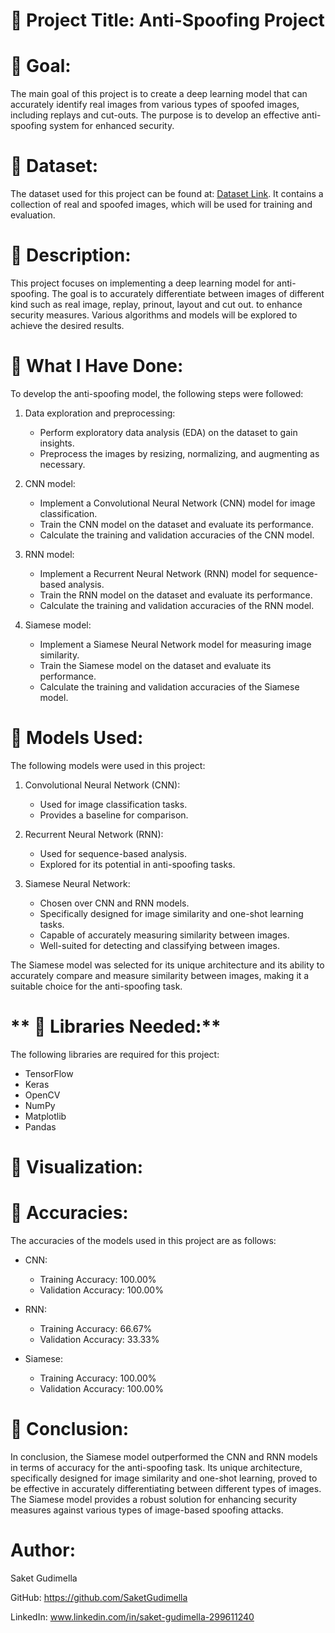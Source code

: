 # **🔴 Project Title: Anti-Spoofing Project**

# **🔴 Goal:**
The main goal of this project is to create a deep learning model that can accurately identify real images from various types of spoofed images, including replays and cut-outs. The purpose is to develop an effective anti-spoofing system for enhanced security.

# **🔴 Dataset:**
The dataset used for this project can be found at: [Dataset Link](https://www.kaggle.com/datasets/tapakah68/anti-spoofing). It contains a collection of real and spoofed images, which will be used for training and evaluation.

# **🔴 Description:**
This project focuses on implementing a deep learning model for anti-spoofing. The goal is to accurately differentiate between images of different kind such as real image, replay, prinout, layout and cut out. to enhance security measures. Various algorithms and models will be explored to achieve the desired results.

# **🔴 What I Have Done:**
To develop the anti-spoofing model, the following steps were followed:

1. Data exploration and preprocessing:
   - Perform exploratory data analysis (EDA) on the dataset to gain insights.
   - Preprocess the images by resizing, normalizing, and augmenting as necessary.

2. CNN model:
   - Implement a Convolutional Neural Network (CNN) model for image classification.
   - Train the CNN model on the dataset and evaluate its performance.
   - Calculate the training and validation accuracies of the CNN model.

3. RNN model:
   - Implement a Recurrent Neural Network (RNN) model for sequence-based analysis.
   - Train the RNN model on the dataset and evaluate its performance.
   - Calculate the training and validation accuracies of the RNN model.

4. Siamese model:
   - Implement a Siamese Neural Network model for measuring image similarity.
   - Train the Siamese model on the dataset and evaluate its performance.
   - Calculate the training and validation accuracies of the Siamese model.

# **🔴 Models Used:**
The following models were used in this project:

1. Convolutional Neural Network (CNN):
   - Used for image classification tasks.
   - Provides a baseline for comparison.

2. Recurrent Neural Network (RNN):
   - Used for sequence-based analysis.
   - Explored for its potential in anti-spoofing tasks.

3. Siamese Neural Network:
   - Chosen over CNN and RNN models.
   - Specifically designed for image similarity and one-shot learning tasks.
   - Capable of accurately measuring similarity between images.
   - Well-suited for detecting and classifying between images.

The Siamese model was selected for its unique architecture and its ability to accurately compare and measure similarity between images, making it a suitable choice for the anti-spoofing task.

# ** 🔴 Libraries Needed:**
The following libraries are required for this project:

- TensorFlow
- Keras
- OpenCV
- NumPy
- Matplotlib
- Pandas

# **🔴 Visualization:**


# **🔴 Accuracies:**
The accuracies of the models used in this project are as follows:

- CNN:
  - Training Accuracy: 100.00%
  - Validation Accuracy: 100.00%

- RNN:
  - Training Accuracy: 66.67%
  - Validation Accuracy: 33.33%

- Siamese:
  - Training Accuracy: 100.00%
  - Validation Accuracy: 100.00%

# **🔴 Conclusion:**
In conclusion, the Siamese model outperformed the CNN and RNN models in terms of accuracy for the anti-spoofing task. Its unique architecture, specifically designed for image similarity and one-shot learning, proved to be effective in accurately differentiating between different types of images. The Siamese model provides a robust solution for enhancing security measures against various types of image-based spoofing attacks.

# **Author:**

Saket Gudimella

GitHub: https://github.com/SaketGudimella

LinkedIn: www.linkedin.com/in/saket-gudimella-299611240
